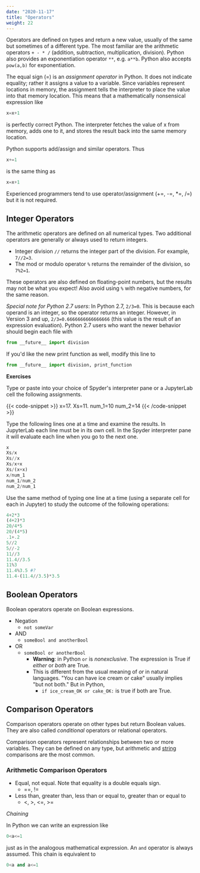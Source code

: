 ```yaml
---
date: "2020-11-17"
title: "Operators"
weight: 22
---
```


Operators are defined on types and return a new value, usually of the same but sometimes of a different type.  The most familiar are the arithmetic operators `+ - * /` (addition, subtraction, multiplication, division).  Python also provides an exponentiation operator `**`, e.g. `a**b`.  Python also accepts `pow(a,b)` for exponentiation.

The equal sign (=) is an _assignment operator_ in Python.  It does not indicate equality; rather it assigns a value to a variable.  Since variables represent locations in memory, the assignment tells the interpreter to place the value into that memory location.  This means that a mathematically nonsensical expression like
```python
x=x+1
```
is perfectly correct Python.  The interpreter fetches the value of x from memory, adds one to it, and stores the result back into the same memory location.

Python supports add/assign and similar operators.  Thus
```python
x+=1
```
is the same thing as
```python
x=x+1
```
Experienced programmers tend to use operator/assignment (+=, -=, \*=, /=) but it is not required.

## Integer Operators

The arithmetic operators are defined on all numerical types.  Two additional operators are generally or always used to return integers.

* Integer division `//` returns the integer part of the division.  For example, `7//2=3`. 
* The mod or modulo operator `%` returns the remainder of the division, so `7%2=1`.

These operators are also defined on floating-point numbers, but the results may not be what you expect!  Also avoid using `%` with negative numbers, for the same reason.

_Special note for Python 2.7 users_: In Python 2.7, `2/3=0`.  This is because each operand is an integer, so the operator returns an integer.  However, in Version 3 and up, `2/3=0.6666666666666666` (this value is the result of an expression evaluation).  Python 2.7 users who want the newer behavior should begin each file with
```python
from __future__ import division
```

If you'd like the new print function as well, modify this line to
```python
from __future__ import division, print_function
```

**Exercises**

Type or paste into your choice of Spyder's interpreter pane or a JupyterLab cell the following assignments.

{{< code-snippet >}}
x=17.
Xs=11.
num_1=10
num_2=14
{{< /code-snippet >}}

Type the following lines one at a time and examine the results. In JupyterLab each line must be in its own cell. In the Spyder interpreter pane it will evaluate each line when you go to the next one.

```python
x
Xs/x
Xs//x
Xs/x+x
Xs/(x+x)
x/num_1
num_1/num_2
num_2/num_1
```

Use the same method of typing one line at a time (using a separate cell for each in Jupyter) to study the outcome of the following operations:

```python
4+2*3
(4+2)*3
20/4*5
20/(4*5)
.1+.2
5//2
5//-2
11//3
11.4//3.5
11%3
11.4%3.5 #?
11.4-(11.4//3.5)*3.5
```

## Boolean Operators

Boolean operators operate on Boolean expressions.  

* Negation
  * `not someVar`
* AND 
  * `someBool and anotherBool`
* OR
  * `someBool or anotherBool`
    * __Warning__: in Python `or` is _nonexclusive_.  The expression is True if _either_ or _both_ are True.
    * This is different from the usual meaning of _or_ in natural languages. "You can have ice cream or cake" usually implies "but not both."  But in Python,
      * `if ice_cream_OK or cake_OK:`
        is true if both are True.  

## Comparison Operators

Comparison operators operate on other types but return Boolean values.  They are also called _conditional_ operators or relational operators.

Comparison operators represent relationships between two or more variables.  They can be defined on any type, but arithmetic and [string](/courses/python-introduction/strings) comparisons are the most common.

### Arithmetic Comparison Operators

* Equal, not equal. Note that equality is a double equals sign.
  * ==,  !=
* Less than, greater than, less than or equal to, greater than or equal to
  * &lt;,  &gt;,  &lt;=,  &gt;=

_Chaining_

In Python we can write an expression like 
```python
0<a<=1
```
just as in the analogous mathematical expression.  An `and` operator is always assumed.  This chain is equivalent to
```python
0<a and a<=1
```
